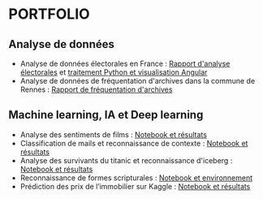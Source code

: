 # PORTFOLIO
## Analyse de données
- Analyse de données électorales en France : [Rapport d'analyse électorales](https://app.powerbi.com/links/Pz85C5f5eD?ctid=27a58b63-8684-40f7-b737-c9a534e65745&pbi_source=linkShare) et [traitement Python et visualisation Angular](https://gitlab.istic.univ-rennes1.fr/wtraloutoure/elections_data_viz_m2_miage)
- Analyse de données de fréquentation d'archives dans la commune de Rennes : [Rapport de fréquentation d'archives](https://app.powerbi.com/links/S5tt-x_hmZ?ctid=27a58b63-8684-40f7-b737-c9a534e65745&pbi_source=linkShare) 
## Machine learning, IA et Deep learning
- Analyse des sentiments de films : [Notebook et résultats](https://colab.research.google.com/drive/1WE9ep18kqnBsIr4ZBZXeviQVjgWIPwAN?usp=sharing)
- Classification de mails et reconnaissance de contexte : [Notebook et résultats](https://colab.research.google.com/drive/19-52wZdWzD49YoN30MLCVgNMizvrjbHE?usp=sharing)
- Analyse des survivants du titanic et reconnaissance d'iceberg : [Notebook et résultats](https://gitlab.istic.univ-rennes1.fr/wtraloutoure/ai-toure-karurinda/-/tree/main/m2-miage-ai-main-Project?ref_type=heads)
- Reconnaissance de formes scripturales : [Notebook et environnement](https://gitlab.istic.univ-rennes1.fr/wtraloutoure/tp-fst.git)
- Prédiction des prix de l’immobilier sur Kaggle : [Notebook et résultats](https://www.kaggle.com/code/luchagato/project-house-price)
